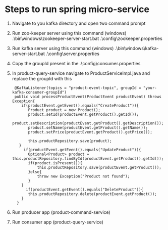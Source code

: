 # Steps to run spring micro-service

1. Navigate to you kafka directory and open two command prompt

2. Run zoo-keeper server using this command (windows)
        .\bin\windows\zookeeper-server-start.bat .\config\zookeeper.properties

3. Run kafka server using this command (windows)
        .\bin\windows\kafka-server-start.bat .\config\server.properties

4. Copy the groupId present in the .\config\consumer.properties

5. In product-query-service navigate to ProductServiceImpl.java and replace the groupId with this

        @KafkaListener(topics = "product-event-topic", groupId = "your-kafka-consumer-groupId")
        public void processProductEvent(ProductEvent productEvent) throws Exception{
           if(productEvent.getEvent().equals("CreateProduct")){
              Product product = new Product();
              product.setId(productEvent.getProduct().getId());
              product.setDescription(productEvent.getProduct().getDescription());
              product.setName(productEvent.getProduct().getName());
              product.setPrice(productEvent.getProduct().getPrice());

              this.productRepository.save(product);
          }
            if(productEvent.getEvent().equals("UpdateProduct")){
              Optional<Product> product = this.productRepository.findById(productEvent.getProduct().getId());
              if(product.isPresent()){
                  this.productRepository.save(productEvent.getProduct());
              }else{
                  throw new Exception("Product not found");
              }
           }
             if(productEvent.getEvent().equals("DeleteProduct")){
              this.productRepository.delete(productEvent.getProduct());
           }
         }

6. Run producer app (product-command-service)

7. Run consumer app (product-query-service)
